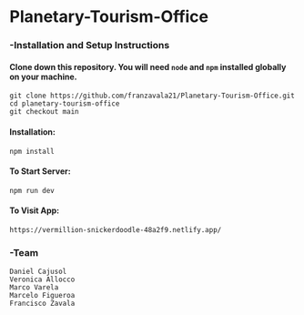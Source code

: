 # Planetary-Tourism-Office




### -Installation and Setup Instructions

#### Clone down this repository. You will need `node` and `npm` installed globally on your machine.
```
git clone https://github.com/franzavala21/Planetary-Tourism-Office.git
cd planetary-tourism-office
git checkout main
```

#### Installation:
```
npm install 
```

#### To Start Server:
```
npm run dev
```
#### To Visit App:
```
https://vermillion-snickerdoodle-48a2f9.netlify.app/
```

### -Team
```
Daniel Cajusol
Veronica Allocco
Marco Varela
Marcelo Figueroa
Francisco Zavala

```

